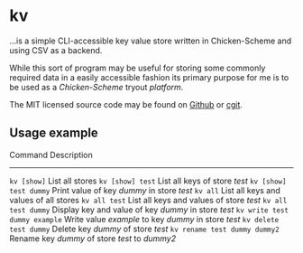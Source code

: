 # kv

…is a simple CLI-accessible key value store written in Chicken-Scheme and using CSV as a backend.

While this sort of program may be useful for storing some commonly required data in a easily accessible fashion its primary purpose for me is to be used as a _Chicken-Scheme_ tryout _platform_.

The MIT licensed source code may be found on [Github] or [cgit].

## Usage example

Command                       Description
----------------------------- ----------------------------------------------------
`kv [show]`                   List all stores
`kv [show] test`              List all keys of store _test_
`kv [show] test dummy`        Print value of key _dummy_ in store _test_
`kv all`                      List all keys and values of all stores
`kv all test`                 List all keys and values of store _test_
`kv all test dummy`           Display key and value of key _dummy_ in store _test_
`kv write test dummy example` Write value _example_ to key _dummy_ in store _test_
`kv delete test dummy`        Delete key _dummy_ of store _test_
`kv rename test dummy dummy2` Rename key _dummy_ of store _test_ to _dummy2_

[Github]: https://github.com/KnairdA/kv/
[cgit]: http://code.kummerlaender.eu/kv/

